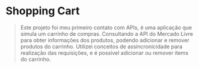 # Shopping Cart

> Este projeto foi meu primeiro contato com APIs, é uma aplicação que simula um carrinho de compras.
  Consultando a API do Mercado Livre para obter informações dos produtos, podendo adicionar e remover produtos do carrinho.
  Utilizei conceitos de assíncronicidade para realização das requisições, e é possível adicionar ou remover items do carrinho.

